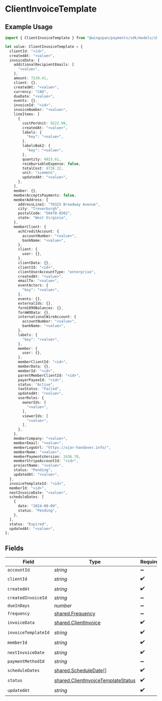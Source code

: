 # ClientInvoiceTemplate

## Example Usage

```typescript
import { ClientInvoiceTemplate } from "@wingspan/payments/sdk/models/shared";

let value: ClientInvoiceTemplate = {
  clientId: "<id>",
  createdAt: "<value>",
  invoiceData: {
    additionalRecipientEmails: [
      "<value>",
    ],
    amount: 7239.41,
    client: {},
    createdAt: "<value>",
    currency: "CAD",
    dueDate: "<value>",
    events: {},
    invoiceId: "<id>",
    invoiceNumber: "<value>",
    lineItems: [
      {
        costPerUnit: 9222.99,
        createdAt: "<value>",
        labels: {
          "key": "<value>",
        },
        labelsBak2: {
          "key": "<value>",
        },
        quantity: 4923.61,
        reimbursableExpense: false,
        totalCost: 8738.32,
        unit: "siemens",
        updatedAt: "<value>",
      },
    ],
    member: {},
    memberAcceptsPayments: false,
    memberAddress: {
      addressLine1: "70325 Broadway Avenue",
      city: "Treverburgh",
      postalCode: "50470-8502",
      state: "West Virginia",
    },
    memberClient: {
      achCreditAccount: {
        accountNumber: "<value>",
        bankName: "<value>",
      },
      client: {
        user: {},
      },
      clientData: {},
      clientId: "<id>",
      clientUserAccountType: "enterprise",
      createdAt: "<value>",
      emailTo: "<value>",
      eventActors: {
        "key": "<value>",
      },
      events: {},
      externalIds: {},
      form1099Balances: {},
      formW9Data: {},
      internationalWireAccount: {
        accountNumber: "<value>",
        bankName: "<value>",
      },
      labels: {
        "key": "<value>",
      },
      member: {
        user: {},
      },
      memberClientId: "<id>",
      memberData: {},
      memberId: "<id>",
      parentMemberClientId: "<id>",
      payerPayeeId: "<id>",
      status: "Active",
      taxStatus: "Failed",
      updatedAt: "<value>",
      userRoles: {
        ownerIds: [
          "<value>",
        ],
        viewerIds: [
          "<value>",
        ],
      },
    },
    memberCompany: "<value>",
    memberEmail: "<value>",
    memberLogoUrl: "https://ajar-handover.info/",
    memberName: "<value>",
    memberPaymentsVersion: 2436.78,
    memberStripeAccountId: "<id>",
    projectName: "<value>",
    status: "Pending",
    updatedAt: "<value>",
  },
  invoiceTemplateId: "<id>",
  memberId: "<id>",
  nextInvoiceDate: "<value>",
  scheduleDates: [
    {
      date: "2024-09-09",
      status: "Pending",
    },
  ],
  status: "Expired",
  updatedAt: "<value>",
};
```

## Fields

| Field                                                                                           | Type                                                                                            | Required                                                                                        | Description                                                                                     |
| ----------------------------------------------------------------------------------------------- | ----------------------------------------------------------------------------------------------- | ----------------------------------------------------------------------------------------------- | ----------------------------------------------------------------------------------------------- |
| `accountId`                                                                                     | *string*                                                                                        | :heavy_minus_sign:                                                                              | N/A                                                                                             |
| `clientId`                                                                                      | *string*                                                                                        | :heavy_check_mark:                                                                              | N/A                                                                                             |
| `createdAt`                                                                                     | *string*                                                                                        | :heavy_check_mark:                                                                              | N/A                                                                                             |
| `createdInvoiceId`                                                                              | *string*                                                                                        | :heavy_minus_sign:                                                                              | N/A                                                                                             |
| `dueInDays`                                                                                     | *number*                                                                                        | :heavy_minus_sign:                                                                              | N/A                                                                                             |
| `frequency`                                                                                     | [shared.Frequency](../../../sdk/models/shared/frequency.md)                                     | :heavy_minus_sign:                                                                              | N/A                                                                                             |
| `invoiceData`                                                                                   | [shared.ClientInvoice](../../../sdk/models/shared/clientinvoice.md)                             | :heavy_check_mark:                                                                              | N/A                                                                                             |
| `invoiceTemplateId`                                                                             | *string*                                                                                        | :heavy_check_mark:                                                                              | N/A                                                                                             |
| `memberId`                                                                                      | *string*                                                                                        | :heavy_check_mark:                                                                              | N/A                                                                                             |
| `nextInvoiceDate`                                                                               | *string*                                                                                        | :heavy_check_mark:                                                                              | N/A                                                                                             |
| `paymentMethodId`                                                                               | *string*                                                                                        | :heavy_minus_sign:                                                                              | N/A                                                                                             |
| `scheduleDates`                                                                                 | [shared.ScheduleDate](../../../sdk/models/shared/scheduledate.md)[]                             | :heavy_check_mark:                                                                              | N/A                                                                                             |
| `status`                                                                                        | [shared.ClientInvoiceTemplateStatus](../../../sdk/models/shared/clientinvoicetemplatestatus.md) | :heavy_check_mark:                                                                              | N/A                                                                                             |
| `updatedAt`                                                                                     | *string*                                                                                        | :heavy_check_mark:                                                                              | N/A                                                                                             |